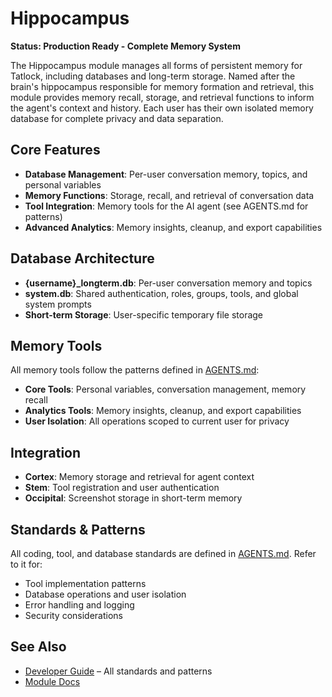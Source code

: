 # Hippocampus

**Status: Production Ready - Complete Memory System**

The Hippocampus module manages all forms of persistent memory for Tatlock, including databases and long-term storage. Named after the brain's hippocampus responsible for memory formation and retrieval, this module provides memory recall, storage, and retrieval functions to inform the agent's context and history. Each user has their own isolated memory database for complete privacy and data separation.

## Core Features

- **Database Management**: Per-user conversation memory, topics, and personal variables
- **Memory Functions**: Storage, recall, and retrieval of conversation data
- **Tool Integration**: Memory tools for the AI agent (see AGENTS.md for patterns)
- **Advanced Analytics**: Memory insights, cleanup, and export capabilities

## Database Architecture

- **{username}_longterm.db**: Per-user conversation memory and topics
- **system.db**: Shared authentication, roles, groups, tools, and global system prompts
- **Short-term Storage**: User-specific temporary file storage

## Memory Tools

All memory tools follow the patterns defined in [AGENTS.md](../AGENTS.md):

- **Core Tools**: Personal variables, conversation management, memory recall
- **Analytics Tools**: Memory insights, cleanup, and export capabilities
- **User Isolation**: All operations scoped to current user for privacy

## Integration

- **Cortex**: Memory storage and retrieval for agent context
- **Stem**: Tool registration and user authentication
- **Occipital**: Screenshot storage in short-term memory

## Standards & Patterns

All coding, tool, and database standards are defined in [AGENTS.md](../AGENTS.md). Refer to it for:

- Tool implementation patterns
- Database operations and user isolation
- Error handling and logging
- Security considerations

## See Also

- [Developer Guide](../AGENTS.md) – All standards and patterns
- [Module Docs](../README.md)
